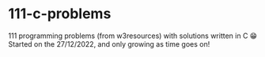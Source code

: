 # 111-c-problems
111 programming problems (from w3resources) with solutions written in C 😁
Started on the 27/12/2022, and only growing as time goes on!
